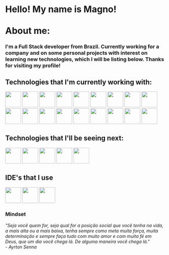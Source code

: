# Hello! My name is Magno! <br> <br>About me:
### I'm a Full Stack developer from Brazil. Currently working for a company and on some personal projects with interest on learning new technologies, which I will be listing below. Thanks for visiting my profile!

## Technologies that I'm currently working with:
<div>
  
  <img src="https://cdn.jsdelivr.net/gh/devicons/devicon/icons/php/php-plain.svg" width="50" heigth="25"/>
  <img src="https://cdn.jsdelivr.net/gh/devicons/devicon/icons/java/java-original.svg" width="50" heigth="25"/>
  <img src="https://cdn.jsdelivr.net/gh/devicons/devicon/icons/javascript/javascript-plain.svg" width="50" heigth="25"/> 
  <img src="https://cdn.jsdelivr.net/gh/devicons/devicon/icons/laravel/laravel-plain-wordmark.svg" width="50" heigth="25"/> 
  <img src="https://cdn.jsdelivr.net/gh/devicons/devicon/icons/codeigniter/codeigniter-plain-wordmark.svg" width="50" heigth="25"/> 
  <img src="https://cdn.jsdelivr.net/gh/devicons/devicon/icons/bootstrap/bootstrap-plain.svg" width="50" heigth="25"/>
  <img src="https://cdn.jsdelivr.net/gh/devicons/devicon/icons/vuejs/vuejs-original.svg" width="50" heigth="25"/>   
  <img src="https://cdn.jsdelivr.net/gh/devicons/devicon/icons/react/react-original.svg" width="50" heigth="25"/>
  <img src="https://cdn.jsdelivr.net/gh/devicons/devicon/icons/nodejs/nodejs-original-wordmark.svg" width="50" heigth="25"/>
  <img src="https://cdn.jsdelivr.net/gh/devicons/devicon/icons/jquery/jquery-original-wordmark.svg" width="50" heigth="25"/>       
  <img src="https://cdn.jsdelivr.net/gh/devicons/devicon/icons/npm/npm-original-wordmark.svg" width="50" heigth="25"/>
  <img src="https://cdn.jsdelivr.net/gh/devicons/devicon/icons/composer/composer-original.svg" width="50" heigth="25"/>
  <img src="https://cdn.jsdelivr.net/gh/devicons/devicon/icons/git/git-original.svg" width="50" heigth="25"/>
  <img src="https://cdn.jsdelivr.net/gh/devicons/devicon/icons/express/express-original-wordmark.svg" width="50" heigth="25"/>
  <img src="https://cdn.jsdelivr.net/gh/devicons/devicon/icons/docker/docker-plain-wordmark.svg" width="50" heigth="25"/>
  <img src="https://cdn.jsdelivr.net/gh/devicons/devicon/icons/postgresql/postgresql-plain-wordmark.svg" width="50" heigth="25"/>
  <img src="https://cdn.jsdelivr.net/gh/devicons/devicon/icons/mysql/mysql-plain-wordmark.svg" width="50" heigth="25"/>
  <img src="https://cdn.jsdelivr.net/gh/devicons/devicon/icons/sequelize/sequelize-original-wordmark.svg" width="50" heigth="25"/>
                
</div>

## Technologies that I'll be seeing next:

<div>
  
  <img src="https://cdn.jsdelivr.net/gh/devicons/devicon/icons/adonisjs/adonisjs-original.svg" width="50" heigth="25"/>
  <img src="https://cdn.jsdelivr.net/gh/devicons/devicon/icons/nextjs/nextjs-original.svg" width="50" heigth="25"/>
  <img src="https://cdn.jsdelivr.net/gh/devicons/devicon/icons/typescript/typescript-original.svg" width="50" heigth="25"/>
  <img src="https://cdn.jsdelivr.net/gh/devicons/devicon/icons/ionic/ionic-original.svg" width="50" heigth="25"/>
  <img src="https://cdn.jsdelivr.net/gh/devicons/devicon/icons/csharp/csharp-original.svg" width="50" heigth="25"/>
          
</div>

## IDE's that I use

<div>
  
  <img src="https://cdn.jsdelivr.net/gh/devicons/devicon/icons/vscode/vscode-original.svg" width="50" heigth="25"/>
  <img src="https://cdn.jsdelivr.net/gh/devicons/devicon/icons/intellij/intellij-original-wordmark.svg" width="50" heigth="25"/>
  <img src="https://cdn.jsdelivr.net/gh/devicons/devicon/icons/phpstorm/phpstorm-plain.svg"width="50" heigth="25" />     
          
</div>

### Mindset

*"Seja você quem for, seja qual for a posição social que você tenha na vida, a mais alta ou a mais baixa, tenha sempre como meta muita força, muita determinação e sempre faça tudo com muito amor e com muita fé em Deus, que um dia você chega lá. De alguma maneira você chega lá." <br> - Ayrton Senna*
